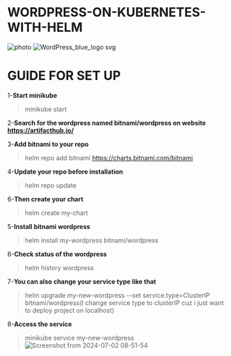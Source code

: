 # WORDPRESS-ON-KUBERNETES-WITH-HELM
![photo](https://github.com/ArgoFox1/DeployingAppInKubernetesUsingHelm/assets/105239243/4faf21c3-6404-448a-bf3f-dcb424a65587) 
![WordPress_blue_logo svg](https://github.com/ArgoFox1/DeployingAppInKubernetesUsingHelm/assets/105239243/a7fc87de-6bc4-4e57-813c-548ff77f3d2e)


# GUIDE FOR SET UP
1-**Start minikube**
>minikube start

2-**Search for the wordpress named bitnami/wordpress on website https://artifacthub.io/**

3-**Add bitnami to your repo**
>helm repo add bitnami https://charts.bitnami.com/bitnami

4-**Update your repo before installation**
>helm repo update

6-**Then create your chart**
>helm create my-chart

5-**Install bitnami wordpress**
>helm install my-wordpress bitnami/wordpress

6-**Check status of the wordpress**
>helm history wordpress

7-**You can also change your service type like that**
>helm upgrade my-new-wordpress --set service.type=ClusterIP bitnami/wordpress(I change service type to clusterIP cuz i just want to deploy project on localhost)

8-**Access the service**
>minikube service my-new-wordpress
![Screenshot from 2024-07-02 08-51-54](https://github.com/ArgoFox1/DeployingAppInKubernetesUsingHelm/assets/105239243/3a9cd3df-00e1-4a53-bc29-10eb3af8d723)

